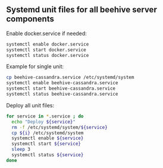 
## Systemd unit files for all beehive server components 

Enable docker.service if needed:
```bash
systemctl enable docker.service
systemctl start docker.service
systemctl status docker.service
```


Example for single unit:
```bash
cp beehive-cassandra.service /etc/systemd/system
systemctl enable beehive-cassandra.service
systemctl start beehive-cassandra.service
systemctl status beehive-cassandra.service
```

Deploy all unit files:
```bash
for service in *.service ; do
  echo "Deploy ${service}"
  rm -f /etc/systemd/system/${service}
  cp ${i} /etc/systemd/system
  systemctl enable ${service}
  systemctl start ${service}
  sleep 3
  systemctl status ${service}
done
```